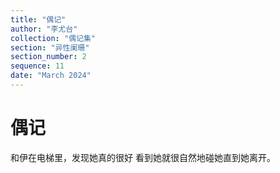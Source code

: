 ```yaml
---
title: "偶记"
author: "李尤台"
collection: "偶记集"
section: "异性阑珊"
section_number: 2
sequence: 11
date: "March 2024"
---
```


# 偶记

和伊在电梯里，发现她真的很好
看到她就很自然地碰她直到她离开。
